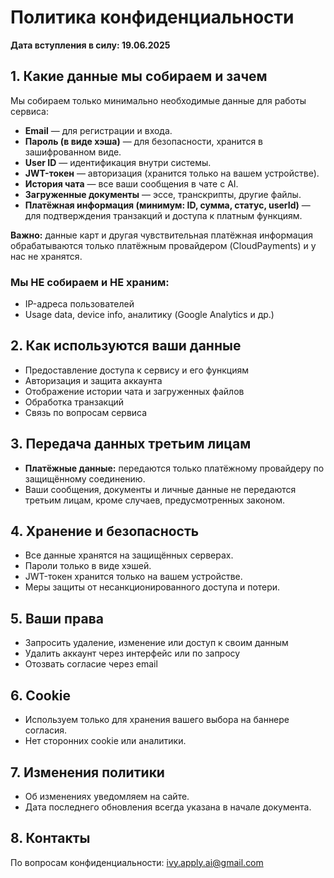# Политика конфиденциальности

**Дата вступления в силу: 19.06.2025**

## 1. Какие данные мы собираем и зачем

Мы собираем только минимально необходимые данные для работы сервиса:

- **Email** — для регистрации и входа.
- **Пароль (в виде хэша)** — для безопасности, хранится в зашифрованном виде.
- **User ID** — идентификация внутри системы.
- **JWT-токен** — авторизация (хранится только на вашем устройстве).
- **История чата** — все ваши сообщения в чате с AI.
- **Загруженные документы** — эссе, транскрипты, другие файлы.
- **Платёжная информация (минимум: ID, сумма, статус, userId)** — для подтверждения транзакций и доступа к платным функциям.

**Важно:** данные карт и другая чувствительная платёжная информация обрабатываются только платёжным провайдером (CloudPayments) и у нас не хранятся.

### Мы НЕ собираем и НЕ храним:

- IP-адреса пользователей
- Usage data, device info, аналитику (Google Analytics и др.)

## 2. Как используются ваши данные

- Предоставление доступа к сервису и его функциям
- Авторизация и защита аккаунта
- Отображение истории чата и загруженных файлов
- Обработка транзакций
- Связь по вопросам сервиса

## 3. Передача данных третьим лицам

- **Платёжные данные:** передаются только платёжному провайдеру по защищённому соединению.
- Ваши сообщения, документы и личные данные не передаются третьим лицам, кроме случаев, предусмотренных законом.

## 4. Хранение и безопасность

- Все данные хранятся на защищённых серверах.
- Пароли только в виде хэшей.
- JWT-токен хранится только на вашем устройстве.
- Меры защиты от несанкционированного доступа и потери.

## 5. Ваши права

- Запросить удаление, изменение или доступ к своим данным
- Удалить аккаунт через интерфейс или по запросу
- Отозвать согласие через email

## 6. Cookie

- Используем только для хранения вашего выбора на баннере согласия.
- Нет сторонних cookie или аналитики.

## 7. Изменения политики

- Об изменениях уведомляем на сайте.
- Дата последнего обновления всегда указана в начале документа.

## 8. Контакты

По вопросам конфиденциальности: [ivy.apply.ai@gmail.com](mailto:ivy.apply.ai@gmail.com)
